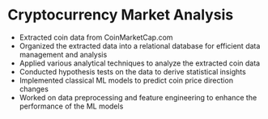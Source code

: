 # Cryptocurrency Market Analysis

- Extracted coin data from CoinMarketCap.com
- Organized the extracted data into a relational database for efficient data management and analysis
- Applied various analytical techniques to analyze the extracted coin data
- Conducted hypothesis tests on the data to derive statistical insights
- Implemented classical ML models to predict coin price direction changes
- Worked on data preprocessing and feature engineering to enhance the performance of the ML models
